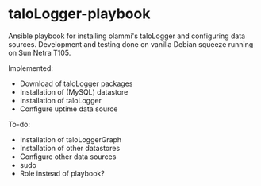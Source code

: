 # taloLogger-playbook
Ansible playbook for installing olammi's taloLogger and configuring data sources.
Development and testing done on vanilla Debian squeeze running on Sun Netra T105.

Implemented:
 - Download of taloLogger packages
 - Installation of (MySQL) datastore
 - Installation of taloLogger
 - Configure uptime data source

To-do:
 - Installation of taloLoggerGraph
 - Installation of other datastores
 - Configure other data sources
 - sudo
 - Role instead of playbook?
